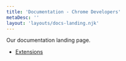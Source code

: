 ```yaml
---
title: 'Documentation - Chrome Developers'
metaDesc: ''
layout: 'layouts/docs-landing.njk'
---
```


Our documentation landing page.

- [Extensions](/docs/extensions/)